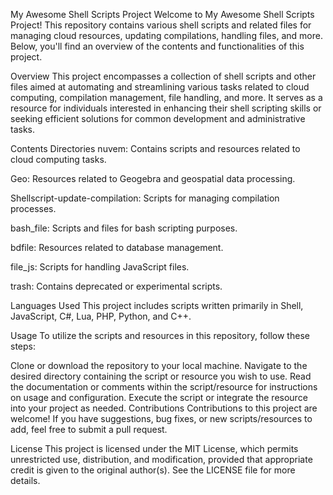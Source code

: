My Awesome Shell Scripts Project
Welcome to My Awesome Shell Scripts Project! This repository contains various shell scripts and related files for managing cloud resources, updating compilations, handling files, and more. Below, you'll find an overview of the contents and functionalities of this project.

Overview
This project encompasses a collection of shell scripts and other files aimed at automating and streamlining various tasks related to cloud computing, compilation management, file handling, and more. It serves as a resource for individuals interested in enhancing their shell scripting skills or seeking efficient solutions for common development and administrative tasks.

Contents
Directories
nuvem: Contains scripts and resources related to cloud computing tasks.

Geo: Resources related to Geogebra and geospatial data processing.

Shellscript-update-compilation: Scripts for managing compilation processes.

bash_file: Scripts and files for bash scripting purposes.

bdfile: Resources related to database management.

file_js: Scripts for handling JavaScript files.

trash: Contains deprecated or experimental scripts.

Languages Used
This project includes scripts written primarily in Shell, JavaScript, C#, Lua, PHP, Python, and C++.

Usage
To utilize the scripts and resources in this repository, follow these steps:

Clone or download the repository to your local machine.
Navigate to the desired directory containing the script or resource you wish to use.
Read the documentation or comments within the script/resource for instructions on usage and configuration.
Execute the script or integrate the resource into your project as needed.
Contributions
Contributions to this project are welcome! If you have suggestions, bug fixes, or new scripts/resources to add, feel free to submit a pull request.

License
This project is licensed under the MIT License, which permits unrestricted use, distribution, and modification, provided that appropriate credit is given to the original author(s). See the LICENSE file for more details.

